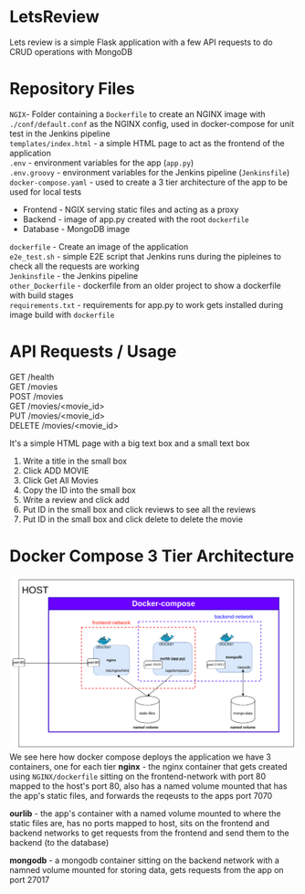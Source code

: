 # LetsReview
Lets review is a simple Flask application with a few API requests to do CRUD operations with MongoDB

# Repository Files
`NGIX`- Folder containing a `Dockerfile` to create an NGINX image with `./conf/default.conf` as the NGINX config, used in docker-compose for unit test in the Jenkins pipeline<br>
`templates/index.html` - a simple HTML page to act as the frontend of the application<br>
`.env` - environment variables for the app (`app.py`)<br>
`.env.groovy` - environment variables for the Jenkins pipeline (`Jenkinsfile`)<br>
`docker-compose.yaml` - used to create a 3 tier architecture of the app to be used for local tests<br>
  - Frontend - NGIX serving static files and acting as a proxy<br>
  - Backend - image of app.py created with the root `dockerfile`<br>
  - Database - MongoDB image
    
`dockerfile` - Create an image of the application<br>
`e2e_test.sh` - simple E2E script that Jenkins runs during the pipleines to check all the requests are working<br>
`Jenkinsfile` - the Jenkins pipeline<br>
`other_Dockerfile` - dockerfile from an older project to show a dockerfile with build stages<br>
`requirements.txt` - requirements for app.py to work gets installed during image build with `dockerfile`<br>

# API Requests / Usage
GET /health <br>
GET /movies<br>
POST /movies<br>
GET /movies/<movie_id><br>
PUT /movies/<movie_id><br>
DELETE /movies/<movie_id><br>

It's a simple HTML page with a big text box and a small text box
1) Write a title in the small box
2) Click ADD MOVIE
3) Click Get All Movies
4) Copy the ID into the small box
5) Write a review and click add
6) Put ID in the small box and click reviews to see all the reviews
7) Put ID in the small box and click delete to delete the movie

# Docker Compose 3 Tier Architecture
![docker-compose Architecture](./diagrams/docker-compose-arch.png)
We see here how docker compose deploys the application
we have 3 containers, one for each tier
**nginx** - the nginx container that gets created using `NGINX/dockerfile` sitting on the frontend-network with port 80 mapped to the host's port 80, also has a named volume mounted that has the app's static files, and forwards the reqeusts to the apps port 7070<br>

**ourlib** - the app's container with a named volume mounted to where the static files are, has no ports mapped to host, sits on the frontend and backend networks to get requests from the frontend and send them to the backend (to the database)<br>

**mongodb** - a mongodb container sitting on the backend network with a namned volume mounted for storing data, gets requests from the app on port 27017<br>


